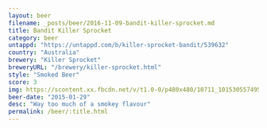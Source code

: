 ```yaml
---
layout: beer
filename: _posts/beer/2016-11-09-bandit-killer-sprocket.md
title: Bandit Killer Sprocket
category: beer
untappd: "https://untappd.com/b/killer-sprocket-bandit/539632"
country: "Australia"
brewery: "Killer Sprocket"
breweryURL: "/brewery/killer-sprocket.html"
style: "Smoked Beer"
score: 3
img: https://scontent.xx.fbcdn.net/v/t1.0-0/p480x480/10711_10153055749528745_1705580902509688757_n.jpg?oh=d6e747a1ec2731b5b7286130867e7e7a&oe=5AA6B2A7
beer-date: "2015-01-29"
desc: "Way too much of a smokey flavour"
permalink: /beer/:title.html
---
```

